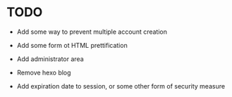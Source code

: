 TODO
===

- Add some way to prevent multiple account creation

- Add some form ot HTML prettification

- Add administrator area

- Remove hexo blog

- Add expiration date to session, or some other form of security measure
